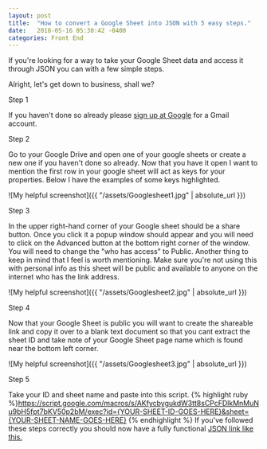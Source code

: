 ```yaml
---
layout: post
title:  "How to convert a Google Sheet into JSON with 5 easy steps."
date:   2018-05-16 05:30:42 -0400
categories: Front End
---
```


If you're looking for a way to take your Google Sheet data and access it through JSON you can with a few simple steps.  

Alright, let's get down to business, shall we?

Step 1

If you haven't done so already please [sign up at Google](https://accounts.google.com/signup/v2/webcreateaccount?hl=en-GB&flowName=GlifWebSignIn&flowEntry=SignUp) for a Gmail account. 

Step 2 

Go to your Google Drive and open one of your google sheets or create a new one if you haven't done so already. Now that you have it open I want to mention the first row in your google sheet will act as keys for your properties. Below I have the examples of some keys highlighted. 

![My helpful screenshot]({{ "/assets/Googlesheet1.jpg" | absolute_url }})

Step 3

In the upper right-hand corner of your Google sheet should be a share button. Once you click it a popup window should appear and you will need to click on the Advanced button at the bottom right corner of the window.  You will need to change the "who has access" to Public. Another thing to keep in mind that I feel is worth mentioning. Make sure you're not using this with personal info as this sheet will be public and available to anyone on the internet who has the link address.

![My helpful screenshot]({{ "/assets/Googlesheet2.jpg" | absolute_url }})

Step 4

Now that your Google Sheet is public you will want to create the shareable link and copy it over to a blank text document so that you cant extract the sheet ID and take note of your Google Sheet page name which is found near the bottom left corner.

![My helpful screenshot]({{ "/assets/Googlesheet3.jpg" | absolute_url }})

Step 5

Take your ID and sheet name and paste into this script. {% highlight ruby %}https://script.google.com/macros/s/AKfycbygukdW3tt8sCPcFDlkMnMuNu9bH5fpt7bKV50p2bM/exec?id={YOUR-SHEET-ID-GOES-HERE}&sheet={YOUR-SHEET-NAME-GOES-HERE} {% endhighlight %}  If you've followed these steps correctly you should now have a fully functional  [JSON link like this.](https://script.googleusercontent.com/macros/echo?user_content_key=k8VNgosoZ34yex_9sHbIFLNsgglwyDa8k3XHpMJS2px_Z05t8XpPwkPSoffI_2kYz6RzPvYyZ4K5bNJEpLkjkVCIvHwf4ESvOJmA1Yb3SEsKFZqtv3DaNYcMrmhZHmUMWojr9NvTBuBLhyHCd5hHa1ZsYSbt7G4nMhEEDL32U4DxjO7V7yvmJPXJTBuCiTGh3rUPjpYM_V0PJJG7TIaKp9JZm8S1OE6prygjhE2hY9EaNnmFYDBMTAu84oeSx9sgtz1w1ikeeNwH5kyRS5p7ZMKiW3k6MDkf31SIMZH6H4k&lib=MbpKbbfePtAVndrs259dhPT7ROjQYJ8yx)

